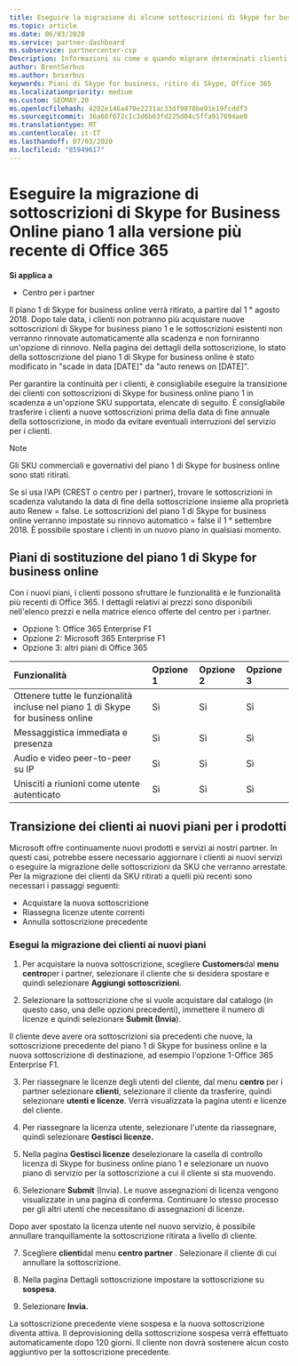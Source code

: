 ```yaml
---
title: Eseguire la migrazione di alcune sottoscrizioni di Skype for business
ms.topic: article
ms.date: 06/03/2020
ms.service: partner-dashboard
ms.subservice: partnercenter-csp
Description: Informazioni su come e quando migrare determinati clienti con sottoscrizioni del piano 1 di Skype for business online in scadenza alle nuove versioni di Office 365.
author: BrentSerbus
ms.author: brserbus
keywords: Piani di Skype for business, ritiro di Skype, Office 365
ms.localizationpriority: medium
ms.custom: SEOMAY.20
ms.openlocfilehash: 4202e146a470e2231ac33df9878be91e19fcddf3
ms.sourcegitcommit: 36a60f672c1c3d6b63fd225d04c5ffa917694ae0
ms.translationtype: MT
ms.contentlocale: it-IT
ms.lasthandoff: 07/03/2020
ms.locfileid: "85949617"
---
```

# <a name="migrate-skype-for-business-online-plan-1-subscriptions-to-newer-office-365-versions"></a>Eseguire la migrazione di sottoscrizioni di Skype for Business Online piano 1 alla versione più recente di Office 365

**Si applica a**

- Centro per i partner

Il piano 1 di Skype for business online verrà ritirato, a partire dal 1 ° agosto 2018. Dopo tale data, i clienti non potranno più acquistare nuove sottoscrizioni di Skype for business piano 1 e le sottoscrizioni esistenti non verranno rinnovate automaticamente alla scadenza e non forniranno un'opzione di rinnovo. Nella pagina dei dettagli della sottoscrizione, lo stato della sottoscrizione del piano 1 di Skype for business online è stato modificato in "scade in data [DATE]" da "auto renews on [DATE]".  

Per garantire la continuità per i clienti, è consigliabile eseguire la transizione dei clienti con sottoscrizioni di Skype for business online piano 1 in scadenza a un'opzione SKU supportata, elencate di seguito. È consigliabile trasferire i clienti a nuove sottoscrizioni prima della data di fine annuale della sottoscrizione, in modo da evitare eventuali interruzioni del servizio per i clienti. 

>[!NOTE]
>Gli SKU commerciali e governativi del piano 1 di Skype for business online sono stati ritirati.

Se si usa l'API (CREST o centro per i partner), trovare le sottoscrizioni in scadenza valutando la data di fine della sottoscrizione insieme alla proprietà auto Renew = false. Le sottoscrizioni del piano 1 di Skype for business online verranno impostate su rinnovo automatico = false il 1 ° settembre 2018. È possibile spostare i clienti in un nuovo piano in qualsiasi momento. 

## <a name="skype-for-business-online-plan-1-replacement-plans"></a>Piani di sostituzione del piano 1 di Skype for business online

Con i nuovi piani, i clienti possono sfruttare le funzionalità e le funzionalità più recenti di Office 365. I dettagli relativi ai prezzi sono disponibili nell'elenco prezzi e nella matrice elenco offerte del centro per i partner. 

- Opzione 1: Office 365 Enterprise F1
- Opzione 2: Microsoft 365 Enterprise F1
- Opzione 3: altri piani di Office 365

|**Funzionalità**    |**Opzione 1**   |**Opzione 2**   |**Opzione 3**   |
|:-----------------|:-----------------|:-------------|:------------|
|Ottenere tutte le funzionalità incluse nel piano 1 di Skype for business online|Sì   |Sì   |Sì   |
|Messaggistica immediata e presenza |Sì   |Sì   |Sì   |
|Audio e video peer-to-peer su IP|Sì   |Sì   |Sì   
|Unisciti a riunioni come utente autenticato| Sì   |Sì   |Sì   |

## <a name="transition-customers-to-new-product-plans"></a>Transizione dei clienti ai nuovi piani per i prodotti

Microsoft offre continuamente nuovi prodotti e servizi ai nostri partner. In questi casi, potrebbe essere necessario aggiornare i clienti ai nuovi servizi o eseguire la migrazione delle sottoscrizioni da SKU che verranno arrestate. Per la migrazione dei clienti da SKU ritirati a quelli più recenti sono necessari i passaggi seguenti:

- Acquistare la nuova sottoscrizione
- Riassegna licenze utente correnti
- Annulla sottoscrizione precedente

### <a name="migrate-your-customers-to-new-plans"></a>Esegui la migrazione dei clienti ai nuovi piani

1. Per acquistare la nuova sottoscrizione, scegliere **Customers**dal **menu centro**per i partner, selezionare il cliente che si desidera spostare e quindi selezionare **Aggiungi sottoscrizioni**.

2. Selezionare la sottoscrizione che si vuole acquistare dal catalogo (in questo caso, una delle opzioni precedenti), immettere il numero di licenze e quindi selezionare **Submit (Invia**). 

Il cliente deve avere ora sottoscrizioni sia precedenti che nuove, la sottoscrizione precedente del piano 1 di Skype for business online e la nuova sottoscrizione di destinazione, ad esempio l'opzione 1-Office 365 Enterprise F1.

3. Per riassegnare le licenze degli utenti del cliente, dal menu **centro** per i partner selezionare **clienti**, selezionare il cliente da trasferire, quindi selezionare **utenti e licenze**. Verrà visualizzata la pagina utenti e licenze del cliente.

4. Per riassegnare la licenza utente, selezionare l'utente da riassegnare, quindi selezionare **Gestisci licenze.**

5. Nella pagina **Gestisci licenze** deselezionare la casella di controllo licenza di Skype for business online piano 1 e selezionare un nuovo piano di servizio per la sottoscrizione a cui il cliente si sta muovendo.

6. Selezionare **Submit** (Invia). Le nuove assegnazioni di licenza vengono visualizzate in una pagina di conferma. Continuare lo stesso processo per gli altri utenti che necessitano di assegnazioni di licenze.

Dopo aver spostato la licenza utente nel nuovo servizio, è possibile annullare tranquillamente la sottoscrizione ritirata a livello di cliente.

7. Scegliere **clienti**dal menu **centro partner** . Selezionare il cliente di cui annullare la sottoscrizione.

8. Nella pagina Dettagli sottoscrizione impostare la sottoscrizione su **sospesa**.

9. Selezionare **Invia.**

La sottoscrizione precedente viene sospesa e la nuova sottoscrizione diventa attiva. Il deprovisioning della sottoscrizione sospesa verrà effettuato automaticamente dopo 120 giorni. Il cliente non dovrà sostenere alcun costo aggiuntivo per la sottoscrizione precedente.

